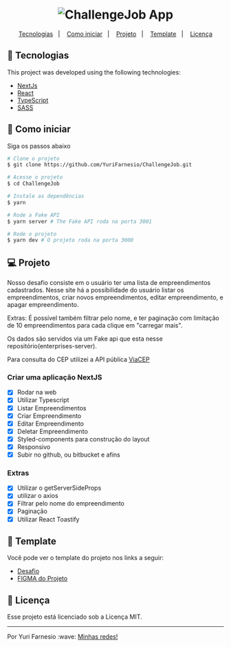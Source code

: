 <h1 align="center">
    <img alt="ChallengeJob App" src="https://user-images.githubusercontent.com/45167583/144250379-6566dd96-2f85-46b9-b499-894961a4a82b.png" />
</h1>

<p align="center">
  <a href="#-tecnologias">Tecnologias</a>&nbsp;&nbsp;&nbsp;|&nbsp;&nbsp;&nbsp;
  <a href="#-como-iniciar">Como iniciar</a>&nbsp;&nbsp;&nbsp;|&nbsp;&nbsp;&nbsp;
  <a href="#-projeto">Projeto</a>&nbsp;&nbsp;&nbsp;|&nbsp;&nbsp;&nbsp;
  <a href="#-template">Template</a>&nbsp;&nbsp;&nbsp;|&nbsp;&nbsp;&nbsp;
  <a href="#-licenca">Licença</a>
</p>

## 🧪 Tecnologias

This project was developed using the following technologies:

- [NextJs](https://nextjs.org/)
- [React](https://reactjs.org)
- [TypeScript](https://www.typescriptlang.org/)
- [SASS](https://sass-lang.com/)

## 🚀 Como iniciar

Siga os passos abaixo

```bash
# Clone o projeto
$ git clone https://github.com/YuriFarnesio/ChallengeJob.git

# Acesse o projeto
$ cd ChallengeJob

# Instale as dependências
$ yarn

# Rode a Fake API
$ yarn server # The Fake API roda na porta 3001

# Rode o projeto
$ yarn dev # O projeto roda na porta 3000
```

## 💻 Projeto

Nosso desafio consiste em o usuário ter uma lista de empreendimentos cadastrados. Nesse site há a possibilidade do usuário listar os empreendimentos, criar novos empreendimentos, editar empreendimento, e apagar empreendimento.

Extras: É possível também filtrar pelo nome, e ter paginação com limitação de 10 empreendimentos para cada clique em "carregar mais".

Os dados são servidos via um Fake api que esta nesse repositório(enterprises-server).

Para consulta do CEP utilizei a API pública [ViaCEP](https://viacep.com.br/)

### Criar uma aplicação NextJS

- [x] Rodar na web
- [x] Utilizar Typescript
- [x] Listar Empreendimentos
- [x] Criar Empreendimento
- [x] Editar Empreendimento
- [x] Deletar Empreendimento
- [x] Styled-components para construção do layout
- [x] Responsivo
- [x] Subir no github, ou bitbucket e afins

### Extras

- [x] Utilizar o getServerSideProps
- [x] utilizar o axios
- [x] Filtrar pelo nome do empreendimento
- [x] Paginação
- [x] Utilizar React Toastify

## 🔖 Template

Você pode ver o template do projeto nos links a seguir:

- [Desafio](https://github.com/MatheusSfalsin/ChallengeJob/blob/main/README.md)
- [FIGMA do Projeto](https://www.figma.com/file/8MFTHBKNLmMVNCedgukVzZ/Desafio?node-id=0%3A1)

## 📝 Licença

Esse projeto está licenciado sob a Licença MIT.

<hr />
<p>Por Yuri Farnesio :wave: <a href="https://linktr.ee/YuriFarnesio">Minhas redes!</a></p>
